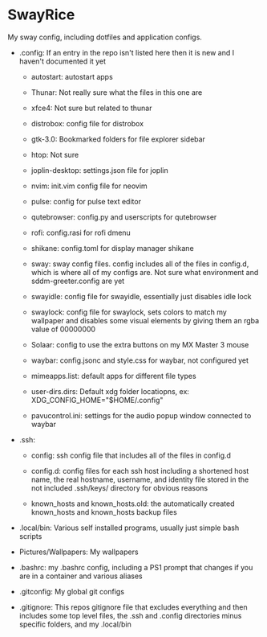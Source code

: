 # SwayRice

My sway config, including dotfiles and application configs.

- .config: If an entry in the repo isn't listed here then it is new and I haven't documented it yet
  
  - autostart: autostart apps
  
  - Thunar: Not really sure what the files in this one are
  - xfce4: Not sure but related to thunar
  
  - distrobox: config file for distrobox
  
  - gtk-3.0: Bookmarked folders for file explorer sidebar
  
  - htop: Not sure
  
  - joplin-desktop: settings.json file for joplin
  
  - nvim: init.vim config file for neovim
  
  - pulse: config for pulse text editor
  
  - qutebrowser: config.py and userscripts for qutebrowser
  
  - rofi: config.rasi for rofi dmenu
  
  - shikane: config.toml for display manager shikane
  
  - sway: sway config files. config includes all of the files in config.d, which is where all of my configs are. Not sure what environment and sddm-greeter.config are yet
  
  - swayidle: config file for swayidle, essentially just disables idle lock
  
  - swaylock: config file for swaylock, sets colors to match my wallpaper and disables some visual elements by giving them an rgba value of 00000000
  
  - Solaar: config to use the extra buttons on my MX Master 3 mouse
  
  - waybar: config.jsonc and style.css for waybar, not configured yet
  
  - mimeapps.list: default apps for different file types
  
  - user-dirs.dirs: Default xdg folder locatiopns, ex: XDG_CONFIG_HOME="$HOME/.config"
  
  - pavucontrol.ini: settings for the audio popup window connected to waybar

- .ssh: 
  
  - config: ssh config file that includes all of the files in config.d
  
  - config.d: config files for each ssh host including a shortened host name, the real hostname, username, and identity file stored in the not included .ssh/keys/ directory for obvious reasons
  
  - known_hosts and known_hosts.old: the automatically created known_hosts and known_hosts backup files

- .local/bin: Various self installed programs, usually just simple bash scripts

- Pictures/Wallpapers: My wallpapers

- .bashrc: my .bashrc config, including a PS1 prompt that changes if you are in a container and various aliases

- .gitconfig: My global git configs

- .gitignore: This repos gitignore file that excludes everything and then includes some top level files, the .ssh and .config directories minus specific folders, and my .local/bin
